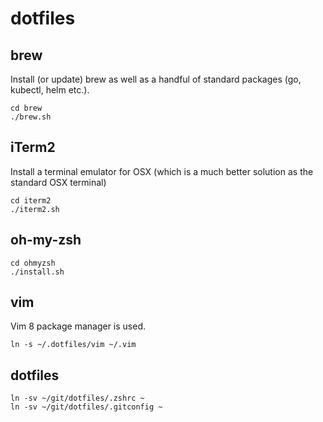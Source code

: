 # dotfiles

## brew
Install (or update) brew as well as a handful of standard packages (go, kubectl, helm etc.).
```
cd brew
./brew.sh
```

## iTerm2
Install a terminal emulator for OSX (which is a much better solution as the standard OSX terminal)
```
cd iterm2
./iterm2.sh
```

## oh-my-zsh
```
cd ohmyzsh
./install.sh
```

## vim
Vim 8 package manager is used.
```
ln -s ~/.dotfiles/vim ~/.vim
```

## dotfiles
```
ln -sv ~/git/dotfiles/.zshrc ~
ln -sv ~/git/dotfiles/.gitconfig ~
```

